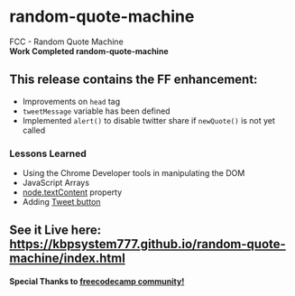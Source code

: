 # random-quote-machine
FCC - Random Quote Machine <br>
<b>Work Completed random-quote-machine</b>


## This release contains the FF enhancement:

* Improvements on <code>head</code> tag
* <code>tweetMessage</code> variable has been defined
* Implemented <code>alert()</code> to disable twitter share if <code>newQuote()</code> is not yet called

### Lessons Learned

* Using the Chrome Developer tools in manipulating the DOM
* JavaScript Arrays
* <a href="https://developer.mozilla.org/en-US/docs/Web/API/Node/textContent">node.textContent</a> property
* Adding <a href="https://dev.twitter.com/web/tweet-button">Tweet button</a>


## See it Live here: https://kbpsystem777.github.io/random-quote-machine/index.html


#### Special Thanks to <a href="https://forum.freecodecamp.org/">freecodecamp community!</a>
